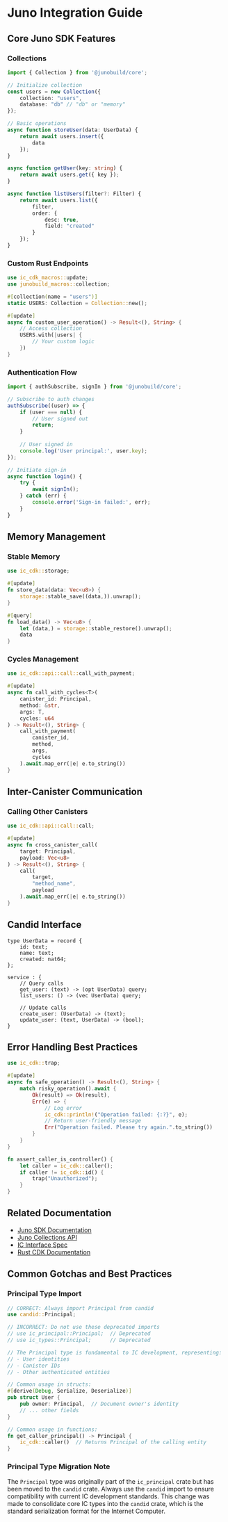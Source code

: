 # Juno Integration Guide

## Core Juno SDK Features

### Collections
```typescript
import { Collection } from '@junobuild/core';

// Initialize collection
const users = new Collection({
    collection: "users",
    database: "db" // "db" or "memory"
});

// Basic operations
async function storeUser(data: UserData) {
    return await users.insert({
        data
    });
}

async function getUser(key: string) {
    return await users.get({ key });
}

async function listUsers(filter?: Filter) {
    return await users.list({
        filter,
        order: {
            desc: true,
            field: "created"
        }
    });
}
```

### Custom Rust Endpoints
```rust
use ic_cdk_macros::update;
use junobuild_macros::collection;

#[collection(name = "users")]
static USERS: Collection = Collection::new();

#[update]
async fn custom_user_operation() -> Result<(), String> {
    // Access collection
    USERS.with(|users| {
        // Your custom logic
    })
}
```

### Authentication Flow
```typescript
import { authSubscribe, signIn } from '@junobuild/core';

// Subscribe to auth changes
authSubscribe((user) => {
    if (user === null) {
        // User signed out
        return;
    }
    
    // User signed in
    console.log('User principal:', user.key);
});

// Initiate sign-in
async function login() {
    try {
        await signIn();
    } catch (err) {
        console.error('Sign-in failed:', err);
    }
}
```

## Memory Management

### Stable Memory
```rust
use ic_cdk::storage;

#[update]
fn store_data(data: Vec<u8>) {
    storage::stable_save((data,)).unwrap();
}

#[query]
fn load_data() -> Vec<u8> {
    let (data,) = storage::stable_restore().unwrap();
    data
}
```

### Cycles Management
```rust
use ic_cdk::api::call::call_with_payment;

#[update]
async fn call_with_cycles<T>(
    canister_id: Principal,
    method: &str,
    args: T,
    cycles: u64
) -> Result<(), String> {
    call_with_payment(
        canister_id,
        method,
        args,
        cycles
    ).await.map_err(|e| e.to_string())
}
```

## Inter-Canister Communication

### Calling Other Canisters
```rust
use ic_cdk::api::call::call;

#[update]
async fn cross_canister_call(
    target: Principal,
    payload: Vec<u8>
) -> Result<(), String> {
    call(
        target,
        "method_name",
        payload
    ).await.map_err(|e| e.to_string())
}
```

## Candid Interface
```candid
type UserData = record {
    id: text;
    name: text;
    created: nat64;
};

service : {
    // Query calls
    get_user: (text) -> (opt UserData) query;
    list_users: () -> (vec UserData) query;
    
    // Update calls
    create_user: (UserData) -> (text);
    update_user: (text, UserData) -> (bool);
}
```

## Error Handling Best Practices
```rust
use ic_cdk::trap;

#[update]
async fn safe_operation() -> Result<(), String> {
    match risky_operation().await {
        Ok(result) => Ok(result),
        Err(e) => {
            // Log error
            ic_cdk::println!("Operation failed: {:?}", e);
            // Return user-friendly message
            Err("Operation failed. Please try again.".to_string())
        }
    }
}

fn assert_caller_is_controller() {
    let caller = ic_cdk::caller();
    if caller != ic_cdk::id() {
        trap("Unauthorized");
    }
}
```

## Related Documentation
- [Juno SDK Documentation](https://docs.juno.build/)
- [Juno Collections API](https://docs.juno.build/build/collections)
- [IC Interface Spec](https://internetcomputer.org/docs/current/references/ic-interface-spec)
- [Rust CDK Documentation](https://docs.rs/ic-cdk) 

## Common Gotchas and Best Practices

### Principal Type Import
```rust
// CORRECT: Always import Principal from candid
use candid::Principal;

// INCORRECT: Do not use these deprecated imports
// use ic_principal::Principal;  // Deprecated
// use ic_types::Principal;      // Deprecated

// The Principal type is fundamental to IC development, representing:
// - User identities
// - Canister IDs
// - Other authenticated entities

// Common usage in structs:
#[derive(Debug, Serialize, Deserialize)]
pub struct User {
    pub owner: Principal,  // Document owner's identity
    // ... other fields
}

// Common usage in functions:
fn get_caller_principal() -> Principal {
    ic_cdk::caller()  // Returns Principal of the calling entity
}
```

### Principal Type Migration Note
The `Principal` type was originally part of the `ic_principal` crate but has been moved to the `candid` crate.
Always use the `candid` import to ensure compatibility with current IC development standards.
This change was made to consolidate core IC types into the `candid` crate, which is the standard serialization
format for the Internet Computer. 